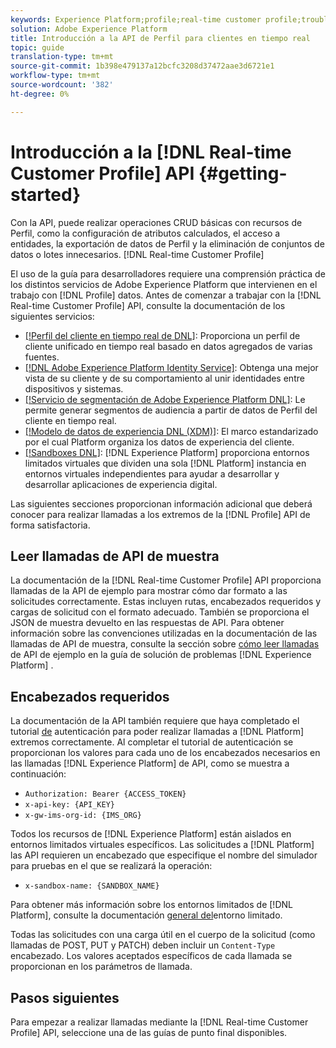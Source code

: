 ```yaml
---
keywords: Experience Platform;profile;real-time customer profile;troubleshooting;API
solution: Adobe Experience Platform
title: Introducción a la API de Perfil para clientes en tiempo real
topic: guide
translation-type: tm+mt
source-git-commit: 1b398e479137a12bcfc3208d37472aae3d6721e1
workflow-type: tm+mt
source-wordcount: '382'
ht-degree: 0%

---
```



# Introducción a la [!DNL Real-time Customer Profile] API {#getting-started}

Con la API, puede realizar operaciones CRUD básicas con recursos de Perfil, como la configuración de atributos calculados, el acceso a entidades, la exportación de datos de Perfil y la eliminación de conjuntos de datos o lotes innecesarios. [!DNL Real-time Customer Profile]

El uso de la guía para desarrolladores requiere una comprensión práctica de los distintos servicios de Adobe Experience Platform que intervienen en el trabajo con [!DNL Profile] datos. Antes de comenzar a trabajar con la [!DNL Real-time Customer Profile] API, consulte la documentación de los siguientes servicios:

* [[!Perfil del cliente en tiempo real de DNL]](../home.md): Proporciona un perfil de cliente unificado en tiempo real basado en datos agregados de varias fuentes.
* [[!DNL Adobe Experience Platform Identity Service]](../../identity-service/home.md): Obtenga una mejor vista de su cliente y de su comportamiento al unir identidades entre dispositivos y sistemas.
* [[!Servicio de segmentación de Adobe Experience Platform DNL]](../../segmentation/home.md): Le permite generar segmentos de audiencia a partir de datos de Perfil del cliente en tiempo real.
* [[!Modelo de datos de experiencia DNL (XDM)]](../../xdm/home.md): El marco estandarizado por el cual Platform organiza los datos de experiencia del cliente.
* [[!Sandboxes DNL]](../../sandboxes/home.md): [!DNL Experience Platform] proporciona entornos limitados virtuales que dividen una sola [!DNL Platform] instancia en entornos virtuales independientes para ayudar a desarrollar y desarrollar aplicaciones de experiencia digital.

Las siguientes secciones proporcionan información adicional que deberá conocer para realizar llamadas a los extremos de la [!DNL Profile] API de forma satisfactoria.

## Leer llamadas de API de muestra

La documentación de la [!DNL Real-time Customer Profile] API proporciona llamadas de la API de ejemplo para mostrar cómo dar formato a las solicitudes correctamente. Estas incluyen rutas, encabezados requeridos y cargas de solicitud con el formato adecuado. También se proporciona el JSON de muestra devuelto en las respuestas de API. Para obtener información sobre las convenciones utilizadas en la documentación de las llamadas de API de muestra, consulte la sección sobre [cómo leer llamadas](../../landing/troubleshooting.md#how-do-i-format-an-api-request) de API de ejemplo en la guía de solución de problemas [!DNL Experience Platform] .

## Encabezados requeridos

La documentación de la API también requiere que haya completado el tutorial [de](../../tutorials/authentication.md) autenticación para poder realizar llamadas a [!DNL Platform] extremos correctamente. Al completar el tutorial de autenticación se proporcionan los valores para cada uno de los encabezados necesarios en las llamadas [!DNL Experience Platform] de API, como se muestra a continuación:

* `Authorization: Bearer {ACCESS_TOKEN}`
* `x-api-key: {API_KEY}`
* `x-gw-ims-org-id: {IMS_ORG}`

Todos los recursos de [!DNL Experience Platform] están aislados en entornos limitados virtuales específicos. Las solicitudes a [!DNL Platform] las API requieren un encabezado que especifique el nombre del simulador para pruebas en el que se realizará la operación:

* `x-sandbox-name: {SANDBOX_NAME}`

Para obtener más información sobre los entornos limitados de [!DNL Platform], consulte la documentación [general del](../../sandboxes/home.md)entorno limitado.

Todas las solicitudes con una carga útil en el cuerpo de la solicitud (como llamadas de POST, PUT y PATCH) deben incluir un `Content-Type` encabezado. Los valores aceptados específicos de cada llamada se proporcionan en los parámetros de llamada.

## Pasos siguientes

Para empezar a realizar llamadas mediante la [!DNL Real-time Customer Profile] API, seleccione una de las guías de punto final disponibles.